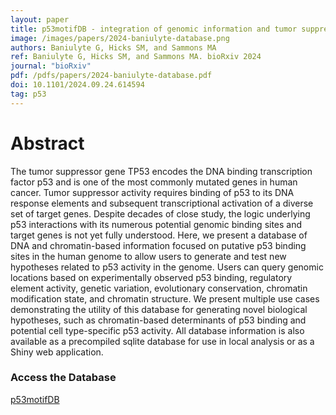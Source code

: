 ```yaml
---
layout: paper
title: p53motifDB - integration of genomic information and tumor suppressor p53 binding motifs
image: /images/papers/2024-baniulyte-database.png
authors: Baniulyte G, Hicks SM, and Sammons MA
ref: Baniulyte G, Hicks SM, and Sammons MA. bioRxiv 2024
journal: "bioRxiv"
pdf: /pdfs/papers/2024-baniulyte-database.pdf
doi: 10.1101/2024.09.24.614594  
tag: p53
---
```


# Abstract

The tumor suppressor gene TP53 encodes the DNA binding transcription factor p53 and is one of the most commonly mutated genes in human cancer. Tumor suppressor activity requires binding of p53 to its DNA response elements and subsequent transcriptional activation of a diverse set of target genes. Despite decades of close study, the logic underlying p53 interactions with its numerous potential genomic binding sites and target genes is not yet fully understood. Here, we present a database of DNA and chromatin-based information focused on putative p53 binding sites in the human genome to allow users to generate and test new hypotheses related to p53 activity in the genome. Users can query genomic locations based on experimentally observed p53 binding, regulatory element activity, genetic variation, evolutionary conservation, chromatin modification state, and chromatin structure. We present multiple use cases demonstrating the utility of this database for generating novel biological hypotheses, such as chromatin-based determinants of p53 binding and potential cell type-specific p53 activity. All database information is also available as a precompiled sqlite database for use in local analysis or as a Shiny web application.

### Access the Database
[p53motifDB](https://p53motifDB.its.albany.edu)